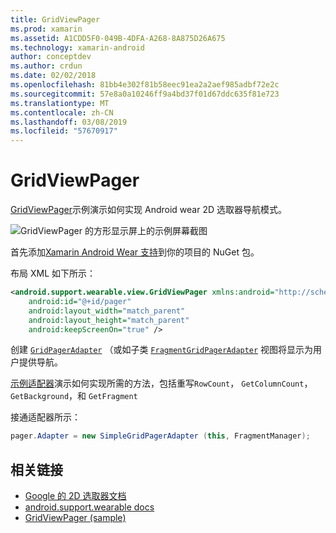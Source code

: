 ```yaml
---
title: GridViewPager
ms.prod: xamarin
ms.assetid: A1CDD5F0-049B-4DFA-A268-8A875D26A675
ms.technology: xamarin-android
author: conceptdev
ms.author: crdun
ms.date: 02/02/2018
ms.openlocfilehash: 81bb4e302f81b58eec91ea2a2aef985adbf72e2c
ms.sourcegitcommit: 57e8a0a10246ff9a4bd37f01d67ddc635f81e723
ms.translationtype: MT
ms.contentlocale: zh-CN
ms.lasthandoff: 03/08/2019
ms.locfileid: "57670917"
---
```

# <a name="gridviewpager"></a>GridViewPager

[GridViewPager](https://developer.xamarin.com/samples/GridViewPager/)示例演示如何实现 Android wear 2D 选取器导航模式。

![GridViewPager 的方形显示屏上的示例屏幕截图](gridviewpager-images/gridviewpager.png)

首先添加[Xamarin Android Wear 支持](https://www.nuget.org/packages/Xamarin.Android.Wear/)到你的项目的 NuGet 包。

布局 XML 如下所示：

```xml
<android.support.wearable.view.GridViewPager xmlns:android="http://schemas.android.com/apk/res/android"
    android:id="@+id/pager"
    android:layout_width="match_parent"
    android:layout_height="match_parent"
    android:keepScreenOn="true" />
```

创建 [`GridPagerAdapter`](https://developer.android.com/reference/android/support/wearable/view/GridPagerAdapter.html)
（或如子类 [`FragmentGridPagerAdapter`](https://developer.android.com/reference/android/support/wearable/view/FragmentGridPagerAdapter.html)
视图将显示为用户提供导航。

[示例适配器](https://github.com/xamarin/monodroid-samples/blob/master/wear/GridViewPager/GridViewPager/SimpleGridPagerAdapter.cs)演示如何实现所需的方法，包括重写`RowCount`， `GetColumnCount`， `GetBackground`，和 `GetFragment`

接通适配器所示：

```csharp
pager.Adapter = new SimpleGridPagerAdapter (this, FragmentManager);
```



## <a name="related-links"></a>相关链接

- [Google 的 2D 选取器文档](https://developer.android.com/training/wearables/ui/2d-picker.html)
- [android.support.wearable docs](https://developer.android.com/reference/android/support/wearable/view/package-summary.html)
- [GridViewPager (sample)](https://developer.xamarin.com/samples/GridViewPager/)
